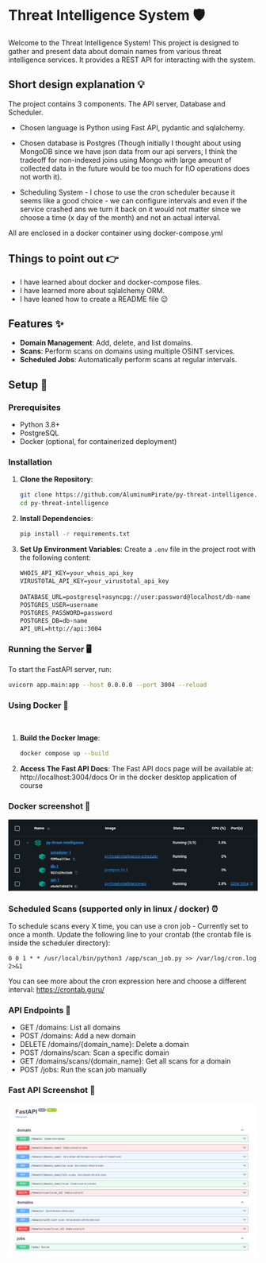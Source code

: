 # Threat Intelligence System 🛡️
Welcome to the Threat Intelligence System! This project is designed to gather and present data about domain names from various threat intelligence services. It provides a REST API for interacting with the system.

## Short design explanation 💡
The project contains 3 components. The API server, Database and Scheduler.

* Chosen language is Python using Fast API, pydantic and sqlalchemy.


* Chosen database is Postgres (Though initially I thought about using MongoDB since we have json data from our api servers, I think the tradeoff for non-indexed joins using Mongo with large amount of collected data in the future would be too much for I\O operations does not worth it).


* Scheduling System - I chose to use the cron scheduler because it seems like a good choice - we can configure intervals and even if the service crashed ans we turn it back on it would not matter since we choose a time (x day of the month) and not an actual interval.

All are enclosed in a docker container using docker-compose.yml

## Things to point out 👉
* I have learned about docker and docker-compose files.
* I have learned more about sqlalchemy ORM.
* I have leaned how to create a README file 😉

## Features ✨

- **Domain Management**: Add, delete, and list domains.
- **Scans**: Perform scans on domains using multiple OSINT services.
- **Scheduled Jobs**: Automatically perform scans at regular intervals.

## Setup 🚀

### Prerequisites

- Python 3.8+
- PostgreSQL
- Docker (optional, for containerized deployment)

### Installation

1. **Clone the Repository**:
    ```bash
    git clone https://github.com/AluminumPirate/py-threat-intelligence.git
    cd py-threat-intelligence
    ```

2. **Install Dependencies**:
    ```bash
    pip install -r requirements.txt
    ```

3. **Set Up Environment Variables**:
    Create a `.env` file in the project root with the following content:
    ```env
    WHOIS_API_KEY=your_whois_api_key
    VIRUSTOTAL_API_KEY=your_virustotal_api_key
   
    DATABASE_URL=postgresql+asyncpg://user:password@localhost/db-name
    POSTGRES_USER=username
    POSTGRES_PASSWORD=password
    POSTGRES_DB=db-name
    API_URL=http://api:3004
    ```

### Running the Server 🖥️

To start the FastAPI server, run:
```bash
uvicorn app.main:app --host 0.0.0.0 --port 3004 --reload
```


### Using Docker 🐳
️
1. **Build the Docker Image**:
    ```bash
    docker compose up --build
    ```

2. **Access The Fast API Docs**:
    The Fast API docs page will be available at: http://localhost:3004/docs
    Or in the docker desktop application of course

### Docker screenshot 📸
![System Architecture](screenshot2.png)



### Scheduled Scans (supported only in linux / docker) ⏰
To schedule scans every X time, you can use a cron job - Currently set to once a month. 
Update the following line to your crontab (the crontab file is inside the scheduler directory):
   ```text
   0 0 1 * * /usr/local/bin/python3 /app/scan_job.py >> /var/log/cron.log 2>&1
   ```

You can see more about the cron expression here and choose a different interval: https://crontab.guru/


### API Endpoints 📡
* GET /domains: List all domains
* POST /domains: Add a new domain
* DELETE /domains/{domain_name}: Delete a domain
* POST /domains/scan: Scan a specific domain
* GET /domains/scans/{domain_name}: Get all scans for a domain
* POST /jobs: Run the scan job manually


### Fast API Screenshot 📸

![System Architecture](screenshot.png)
